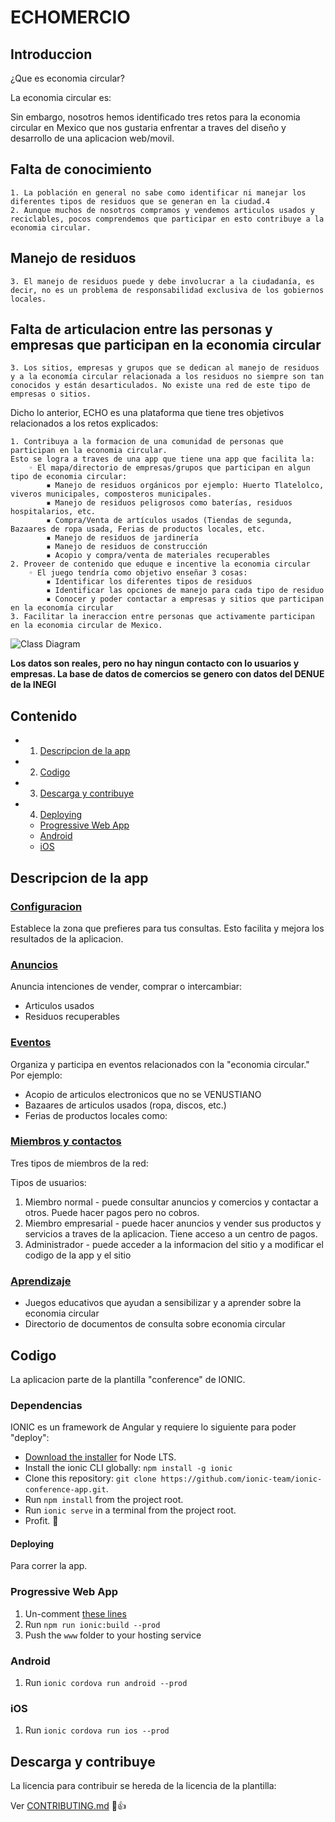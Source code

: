 # ECHOMERCIO

## Introduccion

¿Que es economia circular?


La economia circular es:

Sin embargo, nosotros hemos identificado tres retos para la economia circular en Mexico que nos gustaria enfrentar a traves del diseño y desarrollo de una aplicacion web/movil.

## Falta de conocimiento
    1. La población en general no sabe como identificar ni manejar los diferentes tipos de residuos que se generan en la ciudad.4
    2. Aunque muchos de nosotros compramos y vendemos articulos usados y reciclables, pocos comprendemos que participar en esto contribuye a la economia circular.   

## Manejo de residuos
    3. El manejo de residuos puede y debe involucrar a la ciudadanía, es decir, no es un problema de responsabilidad exclusiva de los gobiernos locales.

## Falta de articulacion entre las personas y empresas que participan en la economia circular
    3. Los sitios, empresas y grupos que se dedican al manejo de residuos y a la economía circular relacionada a los residuos no siempre son tan conocidos y están desarticulados. No existe una red de este tipo de empresas o sitios.

Dicho lo anterior, ECHO es una plataforma que tiene tres objetivos relacionados a los retos explicados:

    1. Contribuya a la formacion de una comunidad de personas que participan en la economia circular.
    Esto se logra a traves de una app que tiene una app que facilita la:
        ◦ El mapa/directorio de empresas/grupos que participan en algun tipo de economia circular:
            ▪ Manejo de residuos orgánicos por ejemplo: Huerto Tlatelolco, viveros municipales, composteros municipales.
            ▪ Manejo de residuos peligrosos como baterías, residuos hospitalarios, etc.
            ▪ Compra/Venta de artículos usados (Tiendas de segunda, Bazaares de ropa usada, Ferias de productos locales, etc.
            ▪ Manejo de residuos de jardinería
            ▪ Manejo de residuos de construcción
            ▪ Acopio y compra/venta de materiales recuperables
    2. Proveer de contenido que eduque e incentive la economia circular
        ◦ El juego tendría como objetivo enseñar 3 cosas:
            ▪ Identificar los diferentes tipos de residuos
            ▪ Identificar las opciones de manejo para cada tipo de residuo
            ▪ Conocer y poder contactar a empresas y sitios que participan en la economía circular
    3. Facilitar la ineraccion entre personas que activamente participan en la economia circular de Mexico.

![Class Diagram](http://www.plantuml.com/plantuml/proxy?src=https://github.com/cheespanther/echo/README.puml)

**Los datos son reales, pero no hay ningun contacto con lo usuarios y empresas. La base de datos de comercios se genero con datos del DENUE de la INEGI**

## Contenido

- 1. [Descripcion de la app](#descripcion-app)
- 2. [Codigo](#codigo)
- 3. [Descarga y contribuye](#descargaycontribuye)
- 4. [Deploying](#deploying)
  - [Progressive Web App](#progressive-web-app)
  - [Android](#android)
  - [iOS](#ios)


## Descripcion de la app

### [Configuracion]()

  Establece la zona que prefieres para tus consultas. Esto facilita y mejora los resultados de la aplicacion.

### [Anuncios]()

  Anuncia intenciones de vender, comprar o intercambiar:

  * Articulos usados
  * Residuos recuperables

### [Eventos]()

  Organiza y participa en eventos relacionados con la "economia circular." Por ejemplo:

  * Acopio de articulos electronicos que no se VENUSTIANO
  * Bazaares de articulos usados (ropa, discos, etc.)
  * Ferias de productos locales como:

### [Miembros y contactos]()

  Tres tipos de miembros de la red:

  Tipos de usuarios:

  1. Miembro normal - puede consultar anuncios y comercios y contactar a otros. Puede hacer pagos pero no cobros.
  2. Miembro empresarial - puede hacer anuncios y vender sus productos y servicios a traves de la aplicacion. Tiene acceso a un centro de pagos.
  3. Administrador - puede acceder a la informacion del sitio y a modificar el codigo de la app y el sitio


### [Aprendizaje]()

  * Juegos educativos que ayudan a sensibilizar y a aprender sobre la economia circular
  * Directorio de documentos de consulta sobre economia circular

## Codigo

La aplicacion parte de la plantilla "conference" de IONIC.

### Dependencias

IONIC es un framework de Angular y requiere lo siguiente para poder "deploy":

* [Download the installer](https://nodejs.org/) for Node LTS.
* Install the ionic CLI globally: `npm install -g ionic`
* Clone this repository: `git clone https://github.com/ionic-team/ionic-conference-app.git`.
* Run `npm install` from the project root.
* Run `ionic serve` in a terminal from the project root.
* Profit. :tada:

#### Deploying

Para correr la app.

### Progressive Web App

1. Un-comment [these lines](https://github.com/ionic-team/ionic2-app-base/blob/master/src/index.html#L21)
2. Run `npm run ionic:build --prod`
3. Push the `www` folder to your hosting service

### Android

1. Run `ionic cordova run android --prod`

### iOS

1. Run `ionic cordova run ios --prod`


## Descarga y contribuye

La licencia para contribuir se hereda de la licencia de la plantilla:

Ver [CONTRIBUTING.md](https://github.com/ionic-team/ionic-conference-app/blob/master/.github/CONTRIBUTING.md) :tada::+1:
